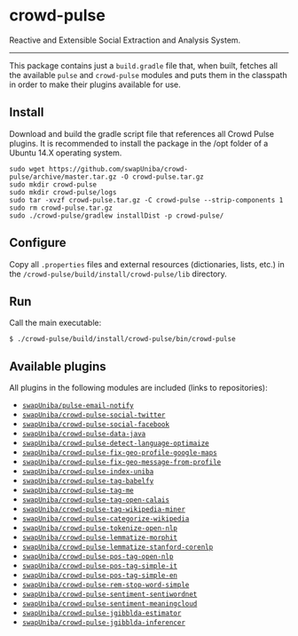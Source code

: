 crowd-pulse
===========

Reactive and Extensible Social Extraction and Analysis System.

-----------

This package contains just a `build.gradle` file that, when built, fetches all the available
`pulse` and `crowd-pulse` modules and puts them in the classpath in order to make their plugins
available for use.

## Install

Download and build the gradle script file that references all Crowd Pulse plugins. It is recommended to install the package in the /opt folder of a Ubuntu 14.X operating system.

```shell
sudo wget https://github.com/swapUniba/crowd-pulse/archive/master.tar.gz -O crowd-pulse.tar.gz
sudo mkdir crowd-pulse
sudo mkdir crowd-pulse/logs
sudo tar -xvzf crowd-pulse.tar.gz -C crowd-pulse --strip-components 1
sudo rm crowd-pulse.tar.gz
sudo ./crowd-pulse/gradlew installDist -p crowd-pulse/
```

## Configure

Copy all `.properties` files and external resources (dictionaries, lists, etc.) in the
`/crowd-pulse/build/install/crowd-pulse/lib` directory.

## Run

Call the main executable:

```shell
$ ./crowd-pulse/build/install/crowd-pulse/bin/crowd-pulse
```

## Available plugins

All plugins in the following modules are included (links to repositories):

* [`swapUniba/pulse-email-notify`](https://github.com/swapUniba/pulse-email-notify)
* [`swapUniba/crowd-pulse-social-twitter`](https://github.com/swapUniba/crowd-pulse-social-twitter)
* [`swapUniba/crowd-pulse-social-facebook`](https://github.com/swapUniba/crowd-pulse-social-facebook)
* [`swapUniba/crowd-pulse-data-java`](https://github.com/swapUniba/crowd-pulse-data-java)
* [`swapUniba/crowd-pulse-detect-language-optimaize`](https://github.com/swapUniba/crowd-pulse-detect-language-optimaize)
* [`swapUniba/crowd-pulse-fix-geo-profile-google-maps`](https://github.com/swapUniba/crowd-pulse-fix-geo-profile-google-maps)
* [`swapUniba/crowd-pulse-fix-geo-message-from-profile`](https://github.com/swapUniba/crowd-pulse-fix-geo-message-from-profile)
* [`swapUniba/crowd-pulse-index-uniba`](https://github.com/swapUniba/crowd-pulse-index-uniba)
* [`swapUniba/crowd-pulse-tag-babelfy`](https://github.com/swapUniba/crowd-pulse-tag-babelfy)
* [`swapUniba/crowd-pulse-tag-me`](https://github.com/swapUniba/crowd-pulse-tag-me)
* [`swapUniba/crowd-pulse-tag-open-calais`](https://github.com/swapUniba/crowd-pulse-tag-open-calais)
* [`swapUniba/crowd-pulse-tag-wikipedia-miner`](https://github.com/swapUniba/crowd-pulse-tag-wikipedia-miner)
* [`swapUniba/crowd-pulse-categorize-wikipedia`](https://github.com/swapUniba/crowd-pulse-categorize-wikipedia)
* [`swapUniba/crowd-pulse-tokenize-open-nlp`](https://github.com/swapUniba/crowd-pulse-tokenize-open-nlp)
* [`swapUniba/crowd-pulse-lemmatize-morphit`](https://github.com/swapUniba/crowd-pulse-lemmatize-morphit)
* [`swapUniba/crowd-pulse-lemmatize-stanford-corenlp`](https://github.com/swapUniba/crowd-pulse-lemmatize-stanford-corenlp)
* [`swapUniba/crowd-pulse-pos-tag-open-nlp`](https://github.com/swapUniba/crowd-pulse-pos-tag-open-nlp)
* [`swapUniba/crowd-pulse-pos-tag-simple-it`](https://github.com/swapUniba/crowd-pulse-pos-tag-simple-it)
* [`swapUniba/crowd-pulse-pos-tag-simple-en`](https://github.com/swapUniba/crowd-pulse-pos-tag-simple-en)
* [`swapUniba/crowd-pulse-rem-stop-word-simple`](https://github.com/swapUniba/crowd-pulse-rem-stop-word-simple)
* [`swapUniba/crowd-pulse-sentiment-sentiwordnet`](https://github.com/swapUniba/crowd-pulse-sentiment-sentiwordnet)
* [`swapUniba/crowd-pulse-sentiment-meaningcloud`](https://github.com/swapUniba/crowd-pulse-sentiment-meaningcloud)
* [`swapUniba/crowd-pulse-jgibblda-estimator`](https://github.com/swapUniba/crowd-pulse-jgibblda-estimator)
* [`swapUniba/crowd-pulse-jgibblda-inferencer`](https://github.com/swapUniba/crowd-pulse-jgibblda-inferencer)
